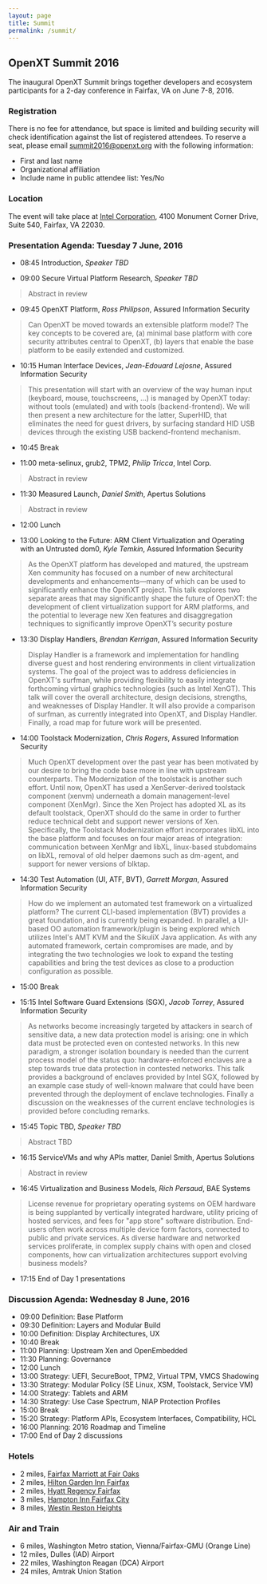 ```yaml
---
layout: page
title: Summit
permalink: /summit/
---
```


## OpenXT Summit 2016


The inaugural OpenXT Summit brings together developers and ecosystem participants for a 2-day conference in Fairfax, VA on June 7-8, 2016.

### Registration

There is no fee for attendance, but space is limited and building security will check identification against the list of registered attendees.  To reserve a seat, please email [summit2016@openxt.org](mailto:summit2016@openxt.org?Subject=OpenXT%20Summit%20Registration,%20June%207-8,%20Fairfax,%20VA) with the following information:

 * First and last name
 * Organizational affiliation
 * Include name in public attendee list: Yes/No
 

### Location

The event will take place at [Intel Corporation](https://goo.gl/maps/hqaSDhDshx62), 4100 Monument Corner Drive, Suite 540, Fairfax, VA 22030.

### Presentation Agenda: Tuesday 7 June, 2016

 * 08:45 Introduction, *Speaker TBD*
 
 * 09:00 Secure Virtual Platform Research, *Speaker TBD*
 
 > Abstract in review
 
 * 09:45 OpenXT Platform, *Ross Philipson*, Assured Information Security
 
 > Can OpenXT be moved towards an extensible platform model? The key concepts to be covered are, (a) minimal base platform with core security attributes central to OpenXT, (b) layers that enable the base platform to be easily extended and customized.
 
 * 10:15 Human Interface Devices, *Jean-Edouard Lejosne*, Assured Information Security

 > This presentation will start with an overview of the way human input (keyboard, mouse, touchscreens, ...) is managed by OpenXT today: without tools (emulated) and with tools (backend-frontend). We will then present a new architecture for the latter, SuperHID, that eliminates the need for guest drivers, by surfacing standard HID USB devices through the existing USB backend-frontend mechanism.

 * 10:45 Break

 * 11:00 meta-selinux, grub2, TPM2, *Philip Tricca*, Intel Corp.
 
 > Abstract in review

 * 11:30 Measured Launch, *Daniel Smith*, Apertus Solutions
 
 > Abstract in review

 * 12:00 Lunch

 * 13:00 Looking to the Future: ARM Client Virtualization and Operating with an Untrusted dom0, *Kyle Temkin*, Assured Information Security
 
 > As the OpenXT platform has developed and matured, the upstream Xen community has focused on a number of new architectural developments and enhancements—many of which can be used to significantly enhance the OpenXT project. This talk explores two separate areas that may significantly shape the future of OpenXT: the development of client virtualization support for ARM platforms, and the potential to leverage new Xen features and disaggregation techniques to significantly improve OpenXT’s security posture

 * 13:30 Display Handlers, *Brendan Kerrigan*, Assured Information Security
 
 > Display Handler is a framework and implementation for handling diverse guest and host rendering environments in client virtualization systems. The goal of the project was to address deficiencies in OpenXT's surfman, while providing flexibility to easily integrate forthcoming virtual graphics technologies (such as Intel XenGT). This talk will cover the overall architecture, design decisions, strengths, and weaknesses of Display Handler. It will also provide a comparison of surfman, as currently integrated into OpenXT, and Display Handler. Finally, a road map for future work will be presented.

 * 14:00 Toolstack Modernization, *Chris Rogers*, Assured Information Security
 
 > Much OpenXT development over the past year has been motivated by our desire to bring the code base more in line with upstream counterparts.  The Modernization of the toolstack is another such effort.  Until now, OpenXT has used a XenServer-derived toolstack component (xenvm) underneath a domain management-level component (XenMgr). Since the Xen Project has adopted XL as its default toolstack, OpenXT should do the same in order to further reduce technical debt and support newer versions of Xen. Specifically, the Toolstack Modernization effort incorporates libXL into the base platform and focuses on four major areas of integration: communication between XenMgr and libXL, linux-based stubdomains on libXL, removal of old helper daemons such as dm-agent, and support for newer versions of blktap.
 
 * 14:30 Test Automation (UI, ATF, BVT), *Garrett Morgan*, Assured Information Security
 
 > How do we implement an automated test framework on a virtualized platform?  The current CLI-based implementation (BVT) provides a great foundation, and is currently being expanded.  In parallel, a UI-based OO automation framework/plugin is being explored which utilizes Intel's AMT KVM and the SikuliX Java application.  As with any automated framework, certain compromises are made, and by integrating the two technologies we look to expand the testing capabilities and bring the test devices as close to a production configuration as possible.
 
 * 15:00 Break

 * 15:15 Intel Software Guard Extensions (SGX), *Jacob Torrey*, Assured Information Security
 
> As networks become increasingly targeted by attackers in search of sensitive data, a new data protection model is arising: one in which data must be protected even on contested networks. In this new paradigm, a stronger isolation boundary is needed than the current process model of the status quo: hardware-enforced enclaves are a step towards true data protection in contested networks. This talk provides a background of enclaves provided by Intel SGX, followed by an example case study of well-known malware that could have been prevented through the deployment of enclave technologies. Finally a discussion on the weaknesses of the current enclave technologies is provided before concluding remarks.
 
 * 15:45 Topic TBD, *Speaker TBD*
 
 > Abstract TBD
 
 * 16:15 ServiceVMs and why APIs matter, Daniel Smith, Apertus Solutions
 
 > Abstract in review
 
 * 16:45 Virtualization and Business Models, *Rich Persaud*, BAE Systems
 
 > License revenue for proprietary operating systems on OEM hardware is being supplanted by vertically integrated hardware, utility pricing of hosted services, and fees for "app store" software distribution. End-users often work across multiple device form factors, connected to public and private services. As diverse hardware and networked services proliferate, in complex supply chains with open and closed components, how can virtualization architectures support evolving business models?
 
 * 17:15 End of Day 1 presentations 

### Discussion Agenda: Wednesday 8 June, 2016

 * 09:00 Definition: Base Platform
 * 09:30 Definition: Layers and Modular Build
 * 10:00 Definition: Display Architectures, UX
 * 10:40 Break
 * 11:00 Planning: Upstream Xen and OpenEmbedded
 * 11:30 Planning: Governance
 * 12:00 Lunch
 * 13:00 Strategy: UEFI, SecureBoot, TPM2, Virtual TPM, VMCS Shadowing
 * 13:30 Strategy: Modular Policy (SE Linux, XSM, Toolstack, Service VM)
 * 14:00 Strategy: Tablets and ARM
 * 14:30 Strategy: Use Case Spectrum, NIAP Protection Profiles
 * 15:00 Break
 * 15:20 Strategy: Platform APIs, Ecosystem Interfaces, Compatibility, HCL
 * 16:00 Planning: 2016 Roadmap and Timeline
 * 17:00 End of Day 2 discussions
 

### Hotels

 * 2 miles, [Fairfax Marriott at Fair Oaks](http://www.marriott.com/hotels/travel/iadmc-fairfax-marriott-at-fair-oaks/)
 * 2 miles, [Hilton Garden Inn Fairfax](http://hiltongardeninn3.hilton.com/en/hotels/virginia/hilton-garden-inn-fairfax-IADFHGI/index.html)
 * 2 miles, [Hyatt Regency Fairfax](http://fairfax.regency.hyatt.com/en/hotel/home.html)
 * 3 miles, [Hampton Inn Fairfax City](http://hamptoninn3.hilton.com/en/hotels/virginia/hampton-inn-fairfax-city-FFCVAHX/index.html)
 * 8 miles, [Westin Reston Heights](http://westinreston.com)

### Air and Train

 * 6 miles, Washington Metro station, Vienna/Fairfax-GMU (Orange Line)
 * 12 miles, Dulles (IAD) Airport
 * 22 miles, Washington Reagan (DCA) Airport
 * 24 miles, Amtrak Union Station